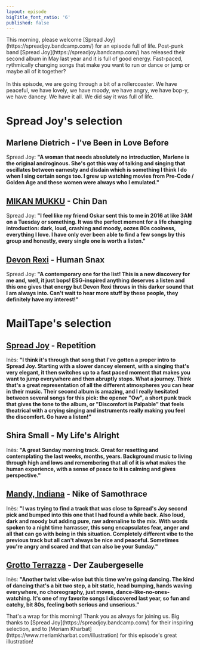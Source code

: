 ```yaml
---
layout: episode
bigTitle_font_ratio: '6'
published: false
---
```

<p id="introduction"> This morning, please welcome [Spread Joy](https://spreadjoy.bandcamp.com/) for an episode full of life. Post-punk band [Spread Joy](https://spreadjoy.bandcamp.com/) has released their second album in May last year and it is full of good energy. Fast-paced, rythmically changing songs that make you want to run or dance or jump or maybe all of it together? 
<br><br>
In this episode, we are going through a bit of a rollercoaster. We have peaceful, we have lovely, we have moody, we have angry, we have bop-y, we have dancey. We have it all. We did say it was full of life.</p>

# Spread Joy's selection

## Marlene Dietrich - I've Been in Love Before
Spread Joy: **"**A woman that needs absolutely no introduction, Marlene is the original androginous. She's got this way of talking and singing that oscillates between earnesty and disdain which is something I think I do when I sing certain songs too. I grew up watching movies from Pre-Code / Golden Age and these women were always who I emulated.**"**

## [MIKAN MUKKU](https://bitterlakerecordings.bandcamp.com/album/kan-b-w-chin-dan) - Chin Dan
Spread Joy: **"**I feel like my friend Oskar sent this to me in 2016 at like 3AM on a Tuesday or something. It was the perfect moment for a life changing introduction: dark, loud, crashing and moody, oozes 80s coolness, everything I love. I have only ever been able to find a few songs by this group and honestly, every single one is worth a listen.**"**

## [Devon Rexi](https://southofnorthamsterdam.bandcamp.com/album/tambal-ep) - Human Snax
Spread Joy: **"**A contemporary one for the list! This is a new discovery for me and, well, it just bops! ESG-inspired anything deserves a listen and this one gives that energy but Devon Rexi throws in this darker sound that I am always into. Can't wait to hear more stuff by these people, they definitely have my interest!**"**


# MailTape's selection

## [Spread Joy](https://spreadjoy.bandcamp.com/) - Repetition
Inès: **"**I think it's through that song that I've gotten a proper intro to Spread Joy. Starting with a slower dancey element, with a singing that's very elegant, it then switches up to a fast paced moment that makes you want to jump everywhere and then abruptly stops. What a journey. Think that's a great representation of all the different atmospheres you can hear in their music. Their second album is amazing, and I really hesitated between several songs for this pick: the opener "Ow", a short punk track that gives the tone to the album, or "Discomfort is Palpable" that feels theatrical with a crying singing and instruments really making you feel the discomfort. Go have a listen!**"**

## Shira Small - My Life's Alright
Inès: **"**A great Sunday morning track. Great for resetting and contemplating the last weeks, months, years. Background music to living through high and lows and remembering that all of it is what makes the human experience, with a sense of peace to it is calming and gives perspective.**"**

## [Mandy, Indiana](https://mandyindiana.bandcamp.com/) - Nike of Samothrace
Inès: **"**I was trying to find a track that was close to Spread's Joy second pick and bumped into this one that I had found a while back. Also loud, dark and moody but adding pure, raw adrenaline to the mix. With words spoken to a night time harrasser, this song encapsulates fear, anger and all that can go with being in this situation. Completely different vibe to the previous track but all can't always be nice and peaceful. Sometimes you're angry and scared and that can also be your Sunday.**"**

## [Grotto Terrazza](https://mapledeathrecords.bandcamp.com/album/kalte-k-stlichkeiten) - Der Zaubergeselle
Inès: **"**Another twist vibe-wise but this time we're going dancing. The kind of dancing that's a bit two step, a bit static, head bumping, hands waving everywhere, no choreography, just moves, dance-like-no-ones-watching. It's one of my favorite songs I discovered last year, so fun and catchy, bit 80s, feeling both serious and unserious.**"**

<p id="outroduction">That's a wrap for this morning! Thank you as always for joining us. Big thanks to [Spread Joy](https://spreadjoy.bandcamp.com/) for their inspiring selection, and to [Meriam Kharbat](https://www.meriamkharbat.com/illustration) for this episode's great illustration!</p>

